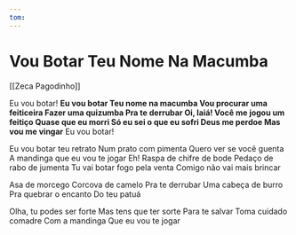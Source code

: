 ```yaml
---
tom: 
---
```


# Vou Botar Teu Nome Na Macumba
[[Zeca Pagodinho]]

Eu vou botar!
**Eu vou botar
Teu nome na macumba
Vou procurar uma feiticeira
Fazer uma quizumba
Pra te derrubar
Oi, Iaiá!
Você me jogou um feitiço
Quase que eu morri
Só eu sei o que eu sofri
Deus me perdoe
Mas vou me vingar**
Eu vou botar!

Eu vou botar teu retrato
Num prato com pimenta
Quero ver se você guenta
A mandinga que eu vou te jogar
Eh!
Raspa de chifre de bode
Pedaço de rabo de jumenta
Tu vai botar fogo pela venta
Comigo não vai mais brincar

Asa de morcego
Corcova de camelo
Pra te derrubar
Uma cabeça de burro
Pra quebrar o encanto
Do teu patuá

Olha, tu podes ser forte
Mas tens que ter sorte
Para te salvar
Toma cuidado comadre
Com a mandinga
Que eu vou te jogar